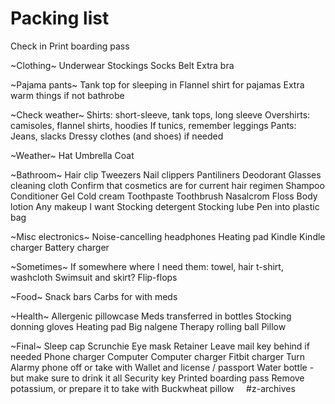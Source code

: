 # Packing list
Check in 
Print boarding pass

~Clothing~
Underwear
Stockings
Socks
Belt
Extra bra

~Pajama pants~
Tank top for sleeping in
Flannel shirt for pajamas
Extra warm things if not bathrobe

~Check weather~
Shirts: short-sleeve, tank tops, long sleeve
Overshirts: camisoles, flannel shirts, hoodies
If tunics, remember leggings
Pants: Jeans, slacks
Dressy clothes (and shoes) if needed

~Weather~
Hat
Umbrella
Coat

~Bathroom~
Hair clip
Tweezers
Nail clippers
Pantiliners
Deodorant
Glasses cleaning cloth
Confirm that cosmetics are for current hair regimen
	Shampoo
	Conditioner
	Gel
Cold cream
Toothpaste
Toothbrush
Nasalcrom
Floss
Body lotion
Any makeup I want
Stocking detergent
Stocking lube
Pen into plastic bag

~Misc electronics~
Noise-cancelling headphones
Heating pad
Kindle
Kindle charger
Battery charger

~Sometimes~
If somewhere where I need them: towel, hair t-shirt, washcloth
Swimsuit and skirt?
Flip-flops

~Food~
Snack bars
Carbs for with meds

~Health~
Allergenic pillowcase
Meds transferred in bottles
Stocking donning gloves
Heating pad
Big nalgene
Therapy rolling ball
Pillow

~Final~
Sleep cap
Scrunchie
Eye mask
Retainer
Leave mail key behind if needed
Phone charger
Computer
Computer charger
Fitbit charger
Turn Alarmy phone off or take with
Wallet and license / passport
Water bottle - but make sure to drink it all
Security key
Printed boarding pass
Remove potassium, or prepare it to take with
Buckwheat pillow
 
 
#z-archives
